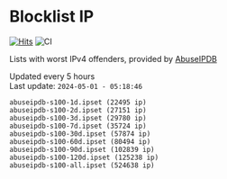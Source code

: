 # Blocklist IP

[![Hits](https://hits.seeyoufarm.com/api/count/incr/badge.svg?url=https%3A%2F%2Fgithub.com%2Fborestad%2Fblocklist-ip%2F&count_bg=%2379C83D&title_bg=%23555555&icon=&icon_color=%23E7E7E7&title=hits&edge_flat=false)](https://hits.seeyoufarm.com)  ![CI](https://img.shields.io/github/workflow/status/borestad/blocklist-ip/CI?style=flat-square)

Lists with worst IPv4 offenders, provided by [AbuseIPDB](https://www.abuseipdb.com/)

<!-- FOOTER-PLACEHOLDER -->
Updated every 5 hours<br>
Last update: `2024-05-01 - 05:18:46`
```
abuseipdb-s100-1d.ipset (22495 ip)
abuseipdb-s100-2d.ipset (27151 ip)
abuseipdb-s100-3d.ipset (29780 ip)
abuseipdb-s100-7d.ipset (35724 ip)
abuseipdb-s100-30d.ipset (57874 ip)
abuseipdb-s100-60d.ipset (80494 ip)
abuseipdb-s100-90d.ipset (102839 ip)
abuseipdb-s100-120d.ipset (125238 ip)
abuseipdb-s100-all.ipset (524638 ip)
```
